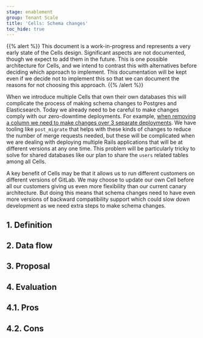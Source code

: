 ```yaml
---
stage: enablement
group: Tenant Scale
title: 'Cells: Schema changes'
toc_hide: true
---
```


{{% alert %}}
This document is a work-in-progress and represents a very early state of the
Cells design. Significant aspects are not documented, though we expect to add
them in the future. This is one possible architecture for Cells, and we intend to
contrast this with alternatives before deciding which approach to implement.
This documentation will be kept even if we decide not to implement this so that
we can document the reasons for not choosing this approach.
{{% /alert %}}

When we introduce multiple Cells that own their own databases this will complicate the process of making schema changes to Postgres and Elasticsearch.
Today we already need to be careful to make changes comply with our zero-downtime deployments.
For example, [when removing a column we need to make changes over 3 separate deployments](https://docs.gitlab.com/ee/development/database/avoiding_downtime_in_migrations.html#dropping-columns).
We have tooling like `post_migrate` that helps with these kinds of changes to reduce the number of merge requests needed, but these will be complicated when we are dealing with deploying multiple Rails applications that will be at different versions at any one time.
This problem will be particularly tricky to solve for shared databases like our plan to share the `users` related tables among all Cells.

A key benefit of Cells may be that it allows us to run different customers on different versions of GitLab.
We may choose to update our own Cell before all our customers giving us even more flexibility than our current canary architecture.
But doing this means that schema changes need to have even more versions of backward compatibility support which could slow down development as we need extra steps to make schema changes.

## 1. Definition

## 2. Data flow

## 3. Proposal

## 4. Evaluation

## 4.1. Pros

## 4.2. Cons
